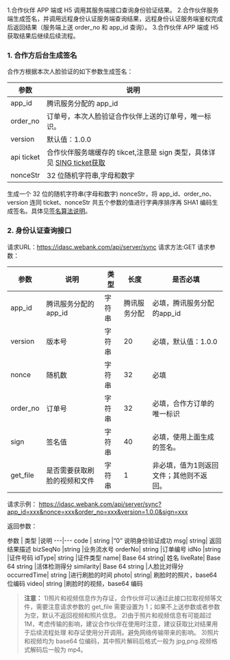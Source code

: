 1.合作伙伴 APP 端或 H5 调用其服务端接口查询身份验证结果。
2.合作伙伴服务端生成签名，并调用远程身份认证服务端查询结果，远程身份认证服务端鉴权完成后返回结果（服务端上送 order_no 和 app_id 查询）。
3.合作伙伴 APP 端或 H5 获取结果后继续后续流程。

### 1. 合作方后台生成签名
合作方根据本次人脸验证的如下参数生成签名：


| 参数 | 说明 | 
|---------|---------|
| app_id | 腾讯服务分配的 app_id | 
| order_no | 订单号，本次人脸验证合作伙伴上送的订单号，唯一标识。 | 
| version | 默认值：1.0.0 | 
| api ticket | 合作伙伴服务端缓存的 tikcet,注意是 sign 类型，具体详见 [SING ticket获取](http://tcecqpoc.fsphere.cn/document/product/295/10120)| 
| nonceStr | 32 位随机字符串,字母和数字 | 

生成一个 32 位的随机字符串(字母和数字) nonceStr，将 app_id、order_no、version  连同 ticket、nonceStr 共五个参数的值进行字典序排序再 SHA1 编码生成签名。具体见[签名算法说明](http://tcecqpoc.fsphere.cn/document/product/295/10137)。

### 2. 身份认证查询接口
请求URL：https://idasc.webank.com/api/server/sync
请求方法:GET
请求参数：

| 参数 | 说明 | 类型 |长度 |是否必填 |
|---------|---------|---------|---------|---------|
| app_id | 腾讯服务分配的app_id | 字符串 |腾讯服务分配 |必填，腾讯服务分配的app_id |
| version | 版本号 | 字符串 |20 |必填，默认值：1.0.0 |
| nonce | 随机数 | 字符串 |32 |必填 |
| order_no | 订单号 | 字符串 |32 |必填，合作方订单的唯一标识 |
| sign | 签名值 | 字符串 |40 |必填，使用上面生成的签名。 |
| get_file | 是否需要获取刷脸的视频和文件 | 字符串 |1 |非必填，值为1则返回文件；其他则不返回。 |

请求示例：
https://idasc.webank.com/api/server/sync?app_id=xxx&nonce=xxx&order_no=xxx&version=1.0.0&sign=xxx

返回参数：


 参数 | 类型 |说明 
---|---
code |	string	|“0” 说明身份验证成功
msg|	string|	返回结果描述
bizSeqNo	|string	|业务流水号
orderNo|	string	|订单编号
idNo	|string	|证件号码
idType|	string	|证件类型 
name|	Base 64 string|	姓名
liveRate|	Base 64 string	|活体检测得分
similarity|	Base 64 string	|人脸比对得分
occurredTime|	string	|进行刷脸的时间
photo|	string|	刷脸时的照片，base64 位编码
video|	string	|刷脸时的视频，base64 编码


>  **注意：**
1)照片和视频信息作为存证，合作伙伴可以通过此接口拉取视频等文件，需要注意请求参数的 get_file 需要设置为 1；如果不上送参数或者参数为空，默认不返回视频和照片信息。
2)由于照片和视频信息有可能超过 1M，考虑传输的影响，建议合作伙伴在使用时注意，建议获取比对结果用于后续流程处理 和存证使用分开调用。避免网络传输带来的影响。
3)照片和视频均为 base64 位编码，其中照片解码后格式一般为 jpg,png.视频格式解码后一般为 mp4。
